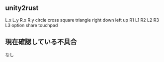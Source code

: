 ## unity2rust
L.x L.y R.x R.y circle cross square triangle right down left up R1 L1 R2 L2 R3 L3 option share touchpad

## 現在確認している不具合
なし